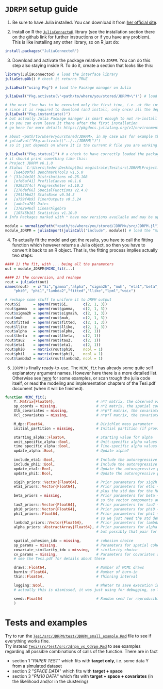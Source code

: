 # `JDRPM` setup guide
1. Be sure to have Julia installed. You can download it from [her official site](https://julialang.org/downloads/).

2. Install on R the [`JuliaConnectoR`](https://github.com/stefan-m-lenz/JuliaConnectoR) library (see the installation section there on the github link for further instructions or if you have any problem). This is like installing any other library, so on R just do:
```R
install.packages("JuliaConnectoR")
```

3. Download and activate the package relative to `JDRPM`. You can do this step also staying inside R. To do it, create a section that looks like this:
```R
library(JuliaConnectoR) # load the interface library
juliaSetupOk() # check it returns TRUE

juliaEval("using Pkg") # load the Package manager on Julia

juliaEval("Pkg.activate(\"<path/to/where/you/stored/JDRPM>\")") # load the JDRPM pacakge

# the next line has to be executed only the first time, i.e. at the installation
# since it is required to download (and install, only once) all the depdendencies
juliaEval("Pkg.instantiate()") 
# but actually Julia Package manager is smart enough to not re-install everything,
# so you can even leave it there after the first installation
# go here for more details https://pkgdocs.julialang.org/v1/environments/

# about <path/to/where/you/stored/JDRPM>, in my case was for example this:
# juliaEval("Pkg.activate(\"../../JDRPM\")")
# so it just depends on where it is the current R file you are working on

juliaEval("Pkg.status()") # a check to have correctly loaded the package;
# it should print something like this:
# Project JDRPM v0.1.0
# Status `C:\Users\feder\Desktop\Uni magistrale\Tesi\src\JDRPM\Project.toml`
#   [6e4b80f9] BenchmarkTools v1.5.0
# ⌃ [31c24e10] Distributions v0.25.108
#   [efd6af41] ProfileCanvas v0.1.6
#   [92933f4c] ProgressMeter v1.10.2
#   [276daf66] SpecialFunctions v2.4.0
#   [2913bbd2] StatsBase v0.34.3
#   [a759f4b9] TimerOutputs v0.5.24
#   [ade2ca70] Dates
#   [37e2e46d] LinearAlgebra
#   [10745b16] Statistics v1.10.0
# Info Packages marked with ⌃ have new versions available and may be upgradable.

module = normalizePath("<path/to/where/you/stored/JDRPM>/src/JDRPM.jl") # locate the "main" file
module_JDRPM = juliaImport(juliaCall("include", module)) # load the "main" file
```
4. To actually fit the model and get the results, you have to call the fitting function which however returns a Julia object, so then you have to convert it back to an R object. That is, the fitting process implies actually two steps:
```R
#### 1) the fit, with ... being all the parameters
out = module_JDRPM$MCMC_fit(...) 

#### 2) the conversion, and reshape
rout = juliaGet(out)
names(rout)  = c("Si","gamma","alpha", "sigma2h", "muh", "eta1","beta","theta", "tau2", 
    "phi0", "phi1","lambda2","fitted","llike","lpml","waic")

# reshape some stuff to uniform it to DRPM output
rout$Si      = aperm(rout$Si,       c(2, 1, 3))
rout$gamma   = aperm(rout$gamma,    c(2, 1, 3))
rout$sigma2h = aperm(rout$sigma2h,  c(2, 1, 3))
rout$muh     = aperm(rout$muh,      c(2, 1, 3))
rout$fitted  = aperm(rout$fitted,   c(2, 1, 3))
rout$llike   = aperm(rout$llike,    c(2, 1, 3))
rout$alpha   = aperm(rout$alpha,    c(2, 1))
rout$theta   = aperm(rout$theta,    c(2, 1))
rout$tau2    = aperm(rout$tau2,     c(2, 1))
rout$eta1    = aperm(rout$eta1,     c(2, 1))
rout$phi0    = matrix(rout$phi0,    ncol = 1)
rout$phi1    = matrix(rout$phi1,    ncol = 1)
rout$lambda2 = matrix(rout$lambda2, ncol = 1)
```

5. `JDRPM` is finally ready-to-use. The `MCMC_fit` has already some quite self explanatory argument names. However here there is a more detailed list. Otherwise see [here](#tests-and-examples) for some examples, or scan trough the julia code itself, or read the modeling and implementation chapters of the Tesi.pdf document (when it will be finished).
```julia
function MCMC_fit(;
    Y::Matrix{Float64},                   # n*T matrix, the observed values
    sp_coords = missing,                  # n*2 matrix, the spatial coordinates
    Xlk_covariates = missing,             # n*p*T matrix, the covariates to include in the likelihood
    Xcl_covariates = missing,             # n*p*T matrix, the covariates to include in the clustering process

    M_dp::Float64,                        # Dirichlet mass parameter
    initial_partition = missing,          # Initial partition (if provided)

    starting_alpha::Float64,              # Starting value for alpha
    unit_specific_alpha::Bool,            # Unit-specific alpha values
    time_specific_alpha::Bool,            # Time-specific alpha values
    update_alpha::Bool,                   # Update alpha?
    
    include_eta1::Bool,                   # Include the autoregressive part of eta1?
    include_phi1::Bool,                   # Include the autoregressive part of phi1?
    update_eta1::Bool,                    # Update the autoregressive part of eta1?
    update_phi1::Bool,                    # Update the autoregressive part of phi1?

    sig2h_priors::Vector{Float64},        # Prior parameters for sig2h ∼ invGamma(a_sigma,b_sigma)
    eta1_priors::Vector{Float64},         # Prior parameters for eta1 ∼ Laplace(0,b) so it's the scale parameter b
                                          # plus the std dev for the Metropolis update trough N(eta1_old,mhsig_eta1^2)
    beta_priors = missing,                # Prior parameters for beta ∼ N(vec_b, k^2*I)
                                          # so the vector components and the variance k^2
    tau2_priors::Vector{Float64},         # Prior parameters for tau2 ∼ invGamma(a_tau, b_tau), so those two
    phi0_priors::Vector{Float64},         # Prior parameters for phi0 ∼ N(m0, s0^2), so again mean and variance
    phi1_priors::Float64,                 # Prior parameters for phi1 ∼ U(-1,1),
                                          # so we just need the std dev of the Metropolis update trough N(phi1_old,mhsig_phi1^2)
    lambda2_priors::Vector{Float64},      # Prior parameters for lambda2 ∼ invGamma(a_lambda, b_lambda), so those two
    alpha_priors::AbstractArray{Float64}, # Prior parameters for alpha ∼ Beta(a_alpha, b_alpha), so again those two,
                                          # but possibly that pair for each unit j, that's why the abstract array
    
    spatial_cohesion_idx = missing,       # cohesion choice
    sp_params = missing,                  # Parameters for spatial cohesion functions
    covariate_similarity_idx = missing,   # similarity choice
    cv_params = missing,                  # Parameters for covariates similarity functions
    # see the Tesi.pdf for details about these

    draws::Float64,                       # Number of MCMC draws
    burnin::Float64,                      # Number of burn-in
    thin::Float64,                        # Thinning interval

    logging::Bool,                        # Wheter to save execution infos to log file
    # actually this is dismissed, it was just using for debugging, so leaving it on true/false doesnt change anything

    seed::Float64                         # Random seed for reproducibility
    )
```

# Tests and examples
Try to run the [`Tesi/src/JDRPM/test/JDRPM_small_example.Rmd`](https://github.com/federicomor/Tesi/blob/main/src/JDRPM/test/JDRPM_small_example.Rmd) file to see if everything works fine.   
Try instead [`Tesi/src/test/src/Jdrpm_vs_Cdrpm.Rmd`](https://github.com/federicomor/Tesi/blob/main/src/test/src/Jdrpm_vs_Cdrpm.Rmd) to see examples regarding all possible combinations of calls of the function. There are in fact

- section 1 "_PAPER TEST_" which fits with **target only**, i.e. some data Y from a simulated dataset
- section 2 "_SPACE DATA_" which fits with **target + space**
- section 3 "_PM10 DATA_" which fits with **target + space + covariates** (in the likelihood and/or in the clustering)
